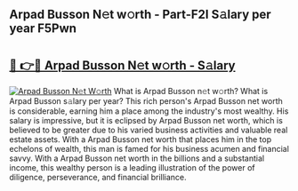 ## Arpad Busson N𝚎t w𝚘rth - Part-F2I S𝚊lary per year F5Pwn

# <h2><a href="http://gc3nvh2.nevu.top/?p=Arpad+Busson">🔗 👉🔴 Arpad Busson N𝚎t w𝚘rth - S𝚊lary</a></h2>

[![Arpad Busson N𝚎t W𝚘rth](https://i.imgur.com/Oavwk0R.jpeg)](http://gc3nvh2.nevu.top/?p=Arpad+Busson)
What is Arpad Busson n𝚎t w𝚘rth? What is Arpad Busson s𝚊lary per year?
This rich person's Arpad Busson net worth is considerable, earning him a place among the industry's most wealthy. His salary is impressive, but it is eclipsed by Arpad Busson net worth, which is believed to be greater due to his varied business activities and valuable real estate assets. With a Arpad Busson net worth that places him in the top echelons of wealth, this man is famed for his business acumen and financial savvy. With a Arpad Busson net worth in the billions and a substantial income, this wealthy person is a leading illustration of the power of diligence, perseverance, and financial brilliance.
